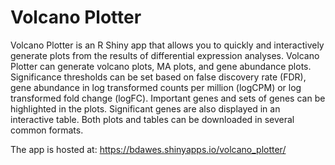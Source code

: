 # Volcano Plotter

Volcano Plotter is an R Shiny app that allows you to quickly and interactively generate plots from the results of differential expression analyses. Volcano Plotter can generate volcano plots, MA plots, and gene abundance plots. Significance thresholds can be set based on false discovery rate (FDR), gene abundance in log transformed counts per million (logCPM) or log transformed fold change (logFC). Important genes and sets of genes can be highlighted in the plots. Significant genes are also displayed in an interactive table. Both plots and tables can be downloaded in several common formats. 

The app is hosted at: https://bdawes.shinyapps.io/volcano_plotter/
